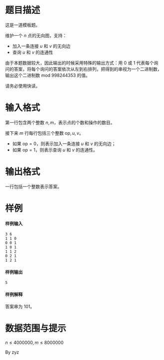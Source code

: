 
# 题目描述

这是一道模板题。

维护一个 $n$ 点的无向图，支持：
* 加入一条连接 $u$ 和 $v$ 的无向边
* 查询 $u$ 和 $v$ 的连通性

由于本题数据较大，因此输出的时候采用特殊的输出方式：用 $0$ 或 $1$ 代表每个询问的答案，将每个询问的答案依次从左到右排列，把得到的串视为一个二进制数，输出这个二进制数 $\text{mod} ~ 998244353$ 的值。

请务必使用快读。

# 输入格式

第一行包含两个整数 $n,m$，表示点的个数和操作的数目。

接下来 $m$ 行每行包括三个整数 $\text{op},u,v$。  
* 如果 $\text{op} = 0$，则表示加入一条连接 $u$ 和 $v$ 的无向边；  
* 如果 $\text{op} = 1$，则表示查询 $u$ 和 $v$ 的连通性。

# 输出格式

一行包括一个整数表示答案。

# 样例

#### 样例输入
```plain
3 6
1 1 0
0 0 1
1 0 1
1 1 2
0 2 1
1 2 1
```

#### 样例输出
```plain
5
```

#### 样例解释
答案串为 $101$。

# 数据范围与提示

$n\le 4000000,m\le 8000000$

By zyz
			